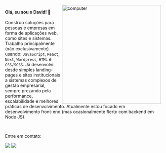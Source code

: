 <img src="https://raw.githubusercontent.com/MicaelliMedeiros/micaellimedeiros/master/image/computer-illustration.png" min-width="320px" max-width="320px" width="320px" align="right" alt="computer">

<p align="left">
  <strong>Olá, eu sou o David! 👋</strong>
  <br><br>
 Construo soluções para pessoas e empresas em forma de aplicações web, como sites e sistemas.
Trabalho principalmente (não exclusivamente) usando: <code>JavaScript</code>, <code>React</code>, <code>Next</code>, <code>Wordpress</code>, <code>HTML</code> e <code>CSS/SCSS</code>. Já desenvolvi desde simples landing-pages e sites institucionais a sistemas complexos de gestão empresarial, sempre prezando pela performance, escalabilidade e melhores práticas de desenvolvimento. Atualmente estou focado em desenvolvimento front-end (mas ocasionalmente flerto com backend em Node JS).
</p>

<br>

<p align="left">
  Entre em contato:
</p>

<p align="left">
  <a href="mailto:davidartagnan619@gmail.com" alt="Gmail">
  <img src="https://img.shields.io/badge/-Gmail-FF0000?style=flat-square&labelColor=FF0000&logo=gmail&logoColor=white&link=LINK-DO-SEU-EMAIL" /></a>

  <a href="https://www.linkedin.com/in/david-artagnan/" alt="Linkedin">
  <img src="https://img.shields.io/badge/-Linkedin-0e76a8?style=flat-square&logo=Linkedin&logoColor=white&link=LINK-DO-SEU-LINKEDIN" /></a>
</p>  
